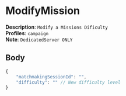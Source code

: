 # ModifyMission

**Description**: `Modify a Missions Dificulty` \
**Profiles**: `campaign` \
**Note**: `DedicatedServer ONLY`

## Body

```js
{
    "matchmakingSessionId": "",
    "difficulty": "" // New difficulty level
}
```
